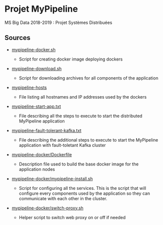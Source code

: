 Projet MyPipeline
==================

MS Big Data 2018-2019 : Projet Systèmes Distribuées

Sources
-------

* [mypipeline-docker.sh](mypipeline-docker.sh)
    * Script for creating docker image deploying dockers

* [mypipeline-download.sh](mypipeline-download.sh)
    * Script for downloading archives for all components of the application

* [mypipeline-hosts](mypipeline-hosts)
    * File listing all hostnames and IP addresses used by the dockers

* [mypipeline-start-app.txt](mypipeline-start-app.txt)
    * File describing all the steps to execute to start the distributed MyPipeline application

* [mypipeline-fault-tolerant-kafka.txt](mypipeline-fault-tolerant-kafka.txt)
    * File describing the additional steps to execute to start the MyPipeline application with fault-toletant Kafka cluster

* [mypipeline-docker/Dockerfile](mypipeline-docker/Dockerfile)
    * Description file used to build the base docker image for the application nodes

* [mypipeline-docker/mypipeline-install.sh](mypipeline-docker/mypipeline-install.sh)
    * Script for configuring all the services. This is the script that will configure every components used by the application so they can communicate with each other in the cluster.

*  [mypipeline-docker/switch-proxy.sh](mypipeline-docker/switch-proxy.sh)
    * Helper script to switch web proxy on or off if needed

